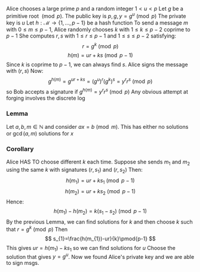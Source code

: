 Alice chooses a large prime $p$ and a random integer $1<u<p$
Let $g$ be a primitive root $\pmod{p}$.
The public key is $p,g,y=g^{u}\pmod{p}$
The private key is $u$
Let $h:\mathcal{M}\to \{ 1,\dots,p-1 \}$ be a hash function
To send a message $m$ with $0\leq m\leq p-1$, 
Alice randomly chooses $k$ with $1\leq k\leq p-2$ coprime to $p-1$
She computes $r,s$ with $1\leq r\leq p-1$ and $1\leq s\leq p-2$ 
satisfying:
$$
r=g^{k}\pmod{p}
$$
$$
h(m)=ur+ks\pmod{p-1}
$$
Since $k$ is coprime to $p-1$, we can always find $s$.
Alice signs the message with $(r,s)$
Now:
$$
g^{h(m)}=g^{ur+ks}=(g^{u})^{r}(g^{k})^{s}=y^{r}r^{s}\pmod{p}
$$
so Bob accepts a signature if $g^{h(m)}=y^{r}r^{s}\pmod{p}$
Any obvious attempt at forging involves the discrete log

### Lemma
Let $a,b,m\in \mathbb{N}$ and consider $ax=b\pmod{m}$. 
This has either no solutions or $\operatorname{gcd}(a,m)$ solutions for $x$
### Corollary
Alice HAS TO choose different $k$ each time.
Suppose she sends $m_{1}$ and $m_{2}$ using the same $k$
with signatures $(r,s_{1})$ and $(r,s_{2})$
Then:
$$
h(m_{1})=ur+ks_{1}\pmod{p-1}
$$
$$
h(m_{2})=ur+ks_{2}\pmod{p-1}
$$
Hence:
$$
h(m_{1})-h(m_{2})=k(s_{1}-s_{2})\pmod{p-1}
$$
By the previous Lemma, we can find solutions for $k$ 
and then choose $k$ such that $r=g^{k}\pmod{p}$
Then
$$
s_{1}=\frac{h(m_{1})-ur}{k}\pmod{p-1}
$$
This gives $ur=h(m_{1})-ks_{1}$ so we can find solutions for $u$
Choose the solution that gives $y=g^{u}$.
Now we found Alice's private key and we are able to sign msgs.